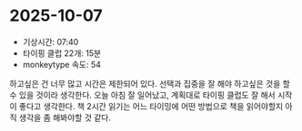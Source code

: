 # 2025-10-07

- 기상시간: 07:40
- 타이핑 클럽 22개: 15분
- monkeytype 속도: 54

하고싶은 건 너무 많고 시간은 제한되어 있다. 선택과 집중을 잘 해야 하고싶은 것을 할 수 있을 것이라 생각한다. 오늘 아침 잘 일어났고, 계획대로 타이핑 클럽도 잘 해서 시작이 좋다고 생각한다. 책 2시간 읽기는 어느 타이밍에 어떤 방법으로 책을 읽어야할지 아직 생각을 좀 해봐야할 것 같다.
